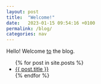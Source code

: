 ```yaml
---
layout: post
title:  "Welcome!"
date:   2023-01-15 09:54:16 +0100
permalink: /blog/
categories: nav
---
```

Hello! Welcome [to](https://deglaus.github.io/blog/first/) the blog.
<ul>
  {% for post in site.posts %}
    <li>
      <a href="{{ post.url }}">{{ post.title }}</a>
    </li>
  {% endfor %}
</ul>